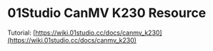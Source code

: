 # 01Studio CanMV K230 Resource

Tutorial: [https://wiki.01studio.cc/docs/canmv_k230](https://wiki.01studio.cc/docs/canmv_k230) 
